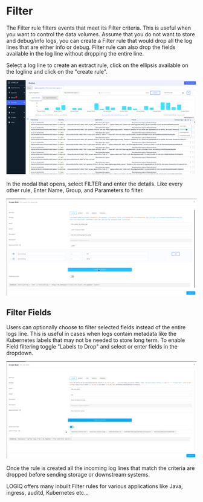 # Filter

The Filter rule filters events that meet its Filter criteria. This is useful when you want to control the data volumes. Assume that you do not want to store and debug/info logs, you can create a Filter rule that would drop all the log lines that are either info or debug. Filter rule can also drop the fields available in the log line without dropping the entire line.

Select a log line to create an extract rule, click on the ellipsis available on the logline and click on the "create rule".

![](<../.gitbook/assets/image (69).png>)

In the modal that opens, select FILTER and enter the details. Like every other rule, Enter Name, Group, and Parameters to filter.

![](<../.gitbook/assets/image (104).png>)

## Filter Fields

Users can optionally choose to filter selected fields instead of the entire logs line. This is useful in cases when logs contain metadata like the Kubernetes labels that may not be needed to store long term. To enable Field filtering toggle "Labels to Drop" and select or enter fields in the dropdown.

![](<../.gitbook/assets/image (31).png>)

Once the rule is created all the incoming log lines that match the criteria are dropped before sending storage or downstream systems.

LOGIQ offers many inbuilt Filter rules for various applications like Java, ingress, auditd, Kubernetes etc...
